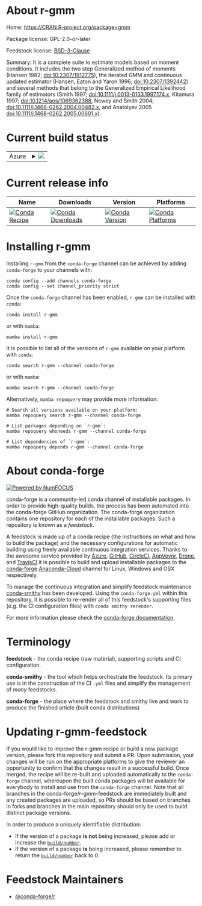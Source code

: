 About r-gmm
===========

Home: https://CRAN.R-project.org/package=gmm

Package license: GPL-2.0-or-later

Feedstock license: [BSD-3-Clause](https://github.com/conda-forge/r-gmm-feedstock/blob/main/LICENSE.txt)

Summary: It is a complete suite to estimate models based on moment conditions. It includes the two step Generalized method of moments (Hansen 1982; <doi:10.2307/1912775>), the iterated GMM and continuous updated estimator (Hansen, Eaton and Yaron 1996; <doi:10.2307/1392442>) and several methods that belong to the Generalized Empirical Likelihood family of estimators (Smith 1997; <doi:10.1111/j.0013-0133.1997.174.x>, Kitamura 1997; <doi:10.1214/aos/1069362388>, Newey and Smith 2004; <doi:10.1111/j.1468-0262.2004.00482.x>, and Anatolyev 2005 <doi:10.1111/j.1468-0262.2005.00601.x>).

Current build status
====================


<table>
    
  <tr>
    <td>Azure</td>
    <td>
      <details>
        <summary>
          <a href="https://dev.azure.com/conda-forge/feedstock-builds/_build/latest?definitionId=2287&branchName=main">
            <img src="https://dev.azure.com/conda-forge/feedstock-builds/_apis/build/status/r-gmm-feedstock?branchName=main">
          </a>
        </summary>
        <table>
          <thead><tr><th>Variant</th><th>Status</th></tr></thead>
          <tbody><tr>
              <td>linux_64_r_base4.1</td>
              <td>
                <a href="https://dev.azure.com/conda-forge/feedstock-builds/_build/latest?definitionId=2287&branchName=main">
                  <img src="https://dev.azure.com/conda-forge/feedstock-builds/_apis/build/status/r-gmm-feedstock?branchName=main&jobName=linux&configuration=linux_64_r_base4.1" alt="variant">
                </a>
              </td>
            </tr><tr>
              <td>linux_64_r_base4.2</td>
              <td>
                <a href="https://dev.azure.com/conda-forge/feedstock-builds/_build/latest?definitionId=2287&branchName=main">
                  <img src="https://dev.azure.com/conda-forge/feedstock-builds/_apis/build/status/r-gmm-feedstock?branchName=main&jobName=linux&configuration=linux_64_r_base4.2" alt="variant">
                </a>
              </td>
            </tr><tr>
              <td>osx_64_r_base4.1</td>
              <td>
                <a href="https://dev.azure.com/conda-forge/feedstock-builds/_build/latest?definitionId=2287&branchName=main">
                  <img src="https://dev.azure.com/conda-forge/feedstock-builds/_apis/build/status/r-gmm-feedstock?branchName=main&jobName=osx&configuration=osx_64_r_base4.1" alt="variant">
                </a>
              </td>
            </tr><tr>
              <td>osx_64_r_base4.2</td>
              <td>
                <a href="https://dev.azure.com/conda-forge/feedstock-builds/_build/latest?definitionId=2287&branchName=main">
                  <img src="https://dev.azure.com/conda-forge/feedstock-builds/_apis/build/status/r-gmm-feedstock?branchName=main&jobName=osx&configuration=osx_64_r_base4.2" alt="variant">
                </a>
              </td>
            </tr><tr>
              <td>win_64</td>
              <td>
                <a href="https://dev.azure.com/conda-forge/feedstock-builds/_build/latest?definitionId=2287&branchName=main">
                  <img src="https://dev.azure.com/conda-forge/feedstock-builds/_apis/build/status/r-gmm-feedstock?branchName=main&jobName=win&configuration=win_64_" alt="variant">
                </a>
              </td>
            </tr>
          </tbody>
        </table>
      </details>
    </td>
  </tr>
</table>

Current release info
====================

| Name | Downloads | Version | Platforms |
| --- | --- | --- | --- |
| [![Conda Recipe](https://img.shields.io/badge/recipe-r--gmm-green.svg)](https://anaconda.org/conda-forge/r-gmm) | [![Conda Downloads](https://img.shields.io/conda/dn/conda-forge/r-gmm.svg)](https://anaconda.org/conda-forge/r-gmm) | [![Conda Version](https://img.shields.io/conda/vn/conda-forge/r-gmm.svg)](https://anaconda.org/conda-forge/r-gmm) | [![Conda Platforms](https://img.shields.io/conda/pn/conda-forge/r-gmm.svg)](https://anaconda.org/conda-forge/r-gmm) |

Installing r-gmm
================

Installing `r-gmm` from the `conda-forge` channel can be achieved by adding `conda-forge` to your channels with:

```
conda config --add channels conda-forge
conda config --set channel_priority strict
```

Once the `conda-forge` channel has been enabled, `r-gmm` can be installed with `conda`:

```
conda install r-gmm
```

or with `mamba`:

```
mamba install r-gmm
```

It is possible to list all of the versions of `r-gmm` available on your platform with `conda`:

```
conda search r-gmm --channel conda-forge
```

or with `mamba`:

```
mamba search r-gmm --channel conda-forge
```

Alternatively, `mamba repoquery` may provide more information:

```
# Search all versions available on your platform:
mamba repoquery search r-gmm --channel conda-forge

# List packages depending on `r-gmm`:
mamba repoquery whoneeds r-gmm --channel conda-forge

# List dependencies of `r-gmm`:
mamba repoquery depends r-gmm --channel conda-forge
```


About conda-forge
=================

[![Powered by
NumFOCUS](https://img.shields.io/badge/powered%20by-NumFOCUS-orange.svg?style=flat&colorA=E1523D&colorB=007D8A)](https://numfocus.org)

conda-forge is a community-led conda channel of installable packages.
In order to provide high-quality builds, the process has been automated into the
conda-forge GitHub organization. The conda-forge organization contains one repository
for each of the installable packages. Such a repository is known as a *feedstock*.

A feedstock is made up of a conda recipe (the instructions on what and how to build
the package) and the necessary configurations for automatic building using freely
available continuous integration services. Thanks to the awesome service provided by
[Azure](https://azure.microsoft.com/en-us/services/devops/), [GitHub](https://github.com/),
[CircleCI](https://circleci.com/), [AppVeyor](https://www.appveyor.com/),
[Drone](https://cloud.drone.io/welcome), and [TravisCI](https://travis-ci.com/)
it is possible to build and upload installable packages to the
[conda-forge](https://anaconda.org/conda-forge) [Anaconda-Cloud](https://anaconda.org/)
channel for Linux, Windows and OSX respectively.

To manage the continuous integration and simplify feedstock maintenance
[conda-smithy](https://github.com/conda-forge/conda-smithy) has been developed.
Using the ``conda-forge.yml`` within this repository, it is possible to re-render all of
this feedstock's supporting files (e.g. the CI configuration files) with ``conda smithy rerender``.

For more information please check the [conda-forge documentation](https://conda-forge.org/docs/).

Terminology
===========

**feedstock** - the conda recipe (raw material), supporting scripts and CI configuration.

**conda-smithy** - the tool which helps orchestrate the feedstock.
                   Its primary use is in the construction of the CI ``.yml`` files
                   and simplify the management of *many* feedstocks.

**conda-forge** - the place where the feedstock and smithy live and work to
                  produce the finished article (built conda distributions)


Updating r-gmm-feedstock
========================

If you would like to improve the r-gmm recipe or build a new
package version, please fork this repository and submit a PR. Upon submission,
your changes will be run on the appropriate platforms to give the reviewer an
opportunity to confirm that the changes result in a successful build. Once
merged, the recipe will be re-built and uploaded automatically to the
`conda-forge` channel, whereupon the built conda packages will be available for
everybody to install and use from the `conda-forge` channel.
Note that all branches in the conda-forge/r-gmm-feedstock are
immediately built and any created packages are uploaded, so PRs should be based
on branches in forks and branches in the main repository should only be used to
build distinct package versions.

In order to produce a uniquely identifiable distribution:
 * If the version of a package **is not** being increased, please add or increase
   the [``build/number``](https://docs.conda.io/projects/conda-build/en/latest/resources/define-metadata.html#build-number-and-string).
 * If the version of a package **is** being increased, please remember to return
   the [``build/number``](https://docs.conda.io/projects/conda-build/en/latest/resources/define-metadata.html#build-number-and-string)
   back to 0.

Feedstock Maintainers
=====================

* [@conda-forge/r](https://github.com/conda-forge/r/)

